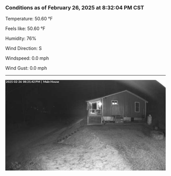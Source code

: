 ### Conditions as of February 26, 2025 at 8:32:04 PM CST 

Temperature: 50.60 &deg;F

Feels like: 50.60 &deg;F

Humidity: 76%

Wind Direction: S

Windspeed: 0.0 mph

Wind Gust: 0.0 mph

---

<img src="./images/latest.jpeg"/>

